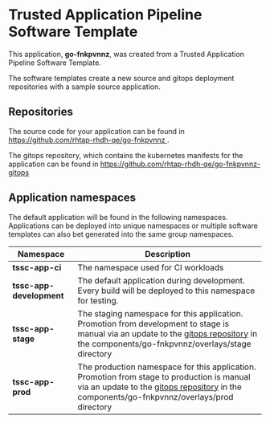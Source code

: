 # Trusted Application Pipeline Software Template

This application, **go-fnkpvnnz**, was created from a Trusted Application Pipeline Software Template.

The software templates create a new source and gitops deployment repositories with a sample source application. 

## Repositories

The source code for your application can be found in [https://github.com/rhtap-rhdh-qe/go-fnkpvnnz ](https://github.com/rhtap-rhdh-qe/go-fnkpvnnz ).
 
The gitops repository, which contains the kubernetes manifests for the application can be found in 
[https://github.com/rhtap-rhdh-qe/go-fnkpvnnz-gitops ](https://github.com/rhtap-rhdh-qe/go-fnkpvnnz-gitops ) 

## Application namespaces 

The default application will be found in the following namespaces. Applications can be deployed into unique namespaces or multiple software templates can also bet generated into the same group namespaces.  

|  Namespace   |  Description   |  
| -------- | -------- |
| **tssc-app-ci** | The namespace used for CI workloads |
| **tssc-app-development** | The default application during development. Every build will be deployed to this namespace for testing. |
| **tssc-app-stage** | The staging namespace for this application. Promotion from development to stage is manual via an update to the [gitops repository](https://github.com/rhtap-rhdh-qe/go-fnkpvnnz-gitops ) in the components/go-fnkpvnnz/overlays/stage directory |
| **tssc-app-prod** | The production namespace for this application. Promotion from stage to production is manual via an update to the [gitops repository](https://github.com/rhtap-rhdh-qe/go-fnkpvnnz-gitops ) in the components/go-fnkpvnnz/overlays/prod directory |